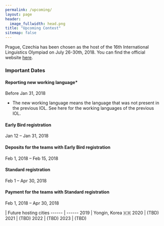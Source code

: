 ```yaml
---
permalink: /upcoming/
layout: page
header:
  image_fullwidth: head.png
title: "Upcoming Contest"
sitemap: false
---
```


Prague, Czechia has been chosen as the host of the 16th International Linguistics Olympiad on July 26-30th, 2018. You can find the official website <a href="http://iol.ff.cuni.cz/">here</a>.

### Important Dates

#### Reporting new working language*
Before Jan 31, 2018

* The new working language means the language that was not present in the previous IOL. See here for the working languages of the previous IOL.

#### Early Bird registration
Jan 12 – Jan 31, 2018

#### Deposits for the teams with Early Bird registration
Feb 1, 2018 – Feb 15, 2018

#### Standard registration
Feb 1 – Apr 30, 2018

#### Payment for the teams with Standard registration
Feb 1, 2018 – Apr 30, 2018

| Future hosting cities
------ | ------
2019   | Yongin, Korea 🇰🇷
2020   | (TBD)
2021   | (TBD)
2022   | (TBD)
2023   | (TBD)